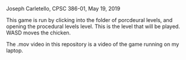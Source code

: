 Joseph Carletello,
CPSC 386-01,
May 19, 2019

This game is run by clicking into the folder of porcdeural levels, and opening the procedural levels level. This is the level that will be played. WASD moves the chicken.

The .mov video in this repository is a video of the game running on my laptop.
